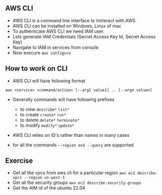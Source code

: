 AWS CLI
---------
 
* AWS CLI is a command line interface to insteract with AWS
* AWS CLI can be installed on Windows, Linux of mac
* To authenticate AWS CLI we need IAM user.
* Lets generate IAM Credentials (Secret Access Key Id, Secret Access Key) 
* Navigate to IAM in services from console
* Now execure  `aws configure`



How to work on CLI
---------------------
* AWS CLI will have following format

```
aws <service> <command/action> [--arg1 value1] .. [--argn valuen]
```
* Generally commands will have following prefixes
   * to view `describe*` `list*`
   * to create `create*` `run*`
   * to delete `delete*` `terminate*`
   * to modify `modify*` `update*`

* AWS CLI relies on ID's rather than names in many cases
* for all the commands `--region and --query` are supported   


Exercise
---------
* Get all the vpcs from aws cli for a particular region `aws ec2 describe-vpcs --region us-west-1`
* Get all the security groups `aws ec2 describe-security-groups`
* Get the AIM id of the ubuntu 22.04